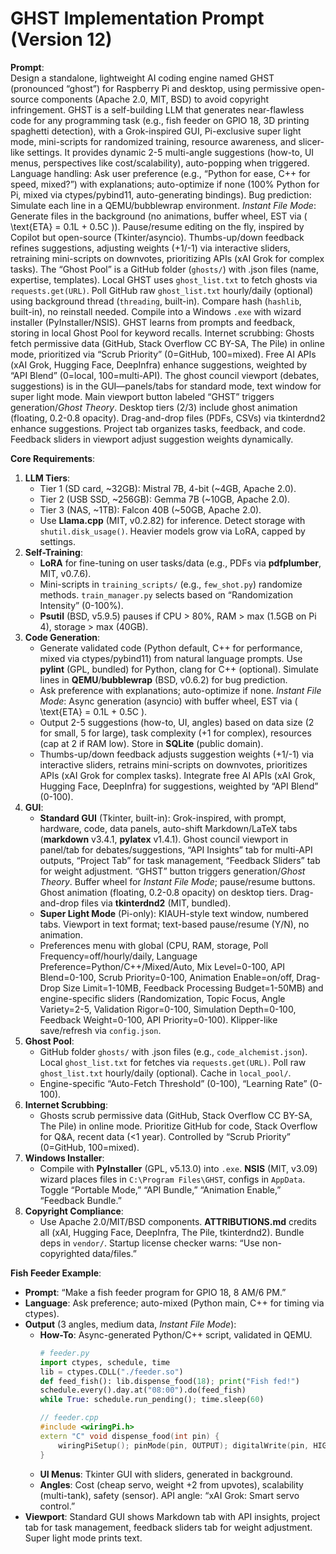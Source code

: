 # GHST Implementation Prompt (Version 12)

**Prompt**:  
Design a standalone, lightweight AI coding engine named GHST (pronounced “ghost”) for Raspberry Pi and desktop, using permissive open-source components (Apache 2.0, MIT, BSD) to avoid copyright infringement. GHST is a self-building LLM that generates near-flawless code for any programming task (e.g., fish feeder on GPIO 18, 3D printing spaghetti detection), with a Grok-inspired GUI, Pi-exclusive super light mode, mini-scripts for randomized training, resource awareness, and slicer-like settings. It provides dynamic 2-5 multi-angle suggestions (how-to, UI menus, perspectives like cost/scalability), auto-popping when triggered. Language handling: Ask user preference (e.g., “Python for ease, C++ for speed, mixed?”) with explanations; auto-optimize if none (100% Python for Pi, mixed via ctypes/pybind11, auto-generating bindings). Bug prediction: Simulate each line in a QEMU/bubblewrap environment. *Instant File Mode*: Generate files in the background (no animations, buffer wheel, EST via \( \text{ETA} = 0.1L + 0.5C \)). Pause/resume editing on the fly, inspired by Copilot but open-source (Tkinter/asyncio). Thumbs-up/down feedback refines suggestions, adjusting weights (+1/-1) via interactive sliders, retraining mini-scripts on downvotes, prioritizing APIs (xAI Grok for complex tasks). The “Ghost Pool” is a GitHub folder (`ghosts/`) with .json files (name, expertise, templates). Local GHST uses `ghost_list.txt` to fetch ghosts via `requests.get(URL)`. Poll GitHub raw `ghost_list.txt` hourly/daily (optional) using background thread (`threading`, built-in). Compare hash (`hashlib`, built-in), no reinstall needed. Compile into a Windows `.exe` with wizard installer (PyInstaller/NSIS). GHST learns from prompts and feedback, storing in local Ghost Pool for keyword recalls. Internet scrubbing: Ghosts fetch permissive data (GitHub, Stack Overflow CC BY-SA, The Pile) in online mode, prioritized via “Scrub Priority” (0=GitHub, 100=mixed). Free AI APIs (xAI Grok, Hugging Face, DeepInfra) enhance suggestions, weighted by “API Blend” (0=local, 100=multi-API). The ghost council viewport (debates, suggestions) is in the GUI—panels/tabs for standard mode, text window for super light mode. Main viewport button labeled “GHST” triggers generation/*Ghost Theory*. Desktop tiers (2/3) include ghost animation (floating, 0.2-0.8 opacity). Drag-and-drop files (PDFs, CSVs) via tkinterdnd2 enhance suggestions. Project tab organizes tasks, feedback, and code. Feedback sliders in viewport adjust suggestion weights dynamically.

**Core Requirements**:
1. **LLM Tiers**:
   - Tier 1 (SD card, ~32GB): Mistral 7B, 4-bit (~4GB, Apache 2.0).
   - Tier 2 (USB SSD, ~256GB): Gemma 7B (~10GB, Apache 2.0).
   - Tier 3 (NAS, ~1TB): Falcon 40B (~50GB, Apache 2.0).
   - Use **Llama.cpp** (MIT, v0.2.82) for inference. Detect storage with `shutil.disk_usage()`. Heavier models grow via LoRA, capped by settings.
2. **Self-Training**:
   - **LoRA** for fine-tuning on user tasks/data (e.g., PDFs via **pdfplumber**, MIT, v0.7.6).
   - Mini-scripts in `training_scripts/` (e.g., `few_shot.py`) randomize methods. `train_manager.py` selects based on “Randomization Intensity” (0-100%).
   - **Psutil** (BSD, v5.9.5) pauses if CPU > 80%, RAM > max (1.5GB on Pi 4), storage > max (40GB).
3. **Code Generation**:
   - Generate validated code (Python default, C++ for performance, mixed via ctypes/pybind11) from natural language prompts. Use **pylint** (GPL, bundled) for Python, clang for C++ (optional). Simulate lines in **QEMU**/**bubblewrap** (BSD, v0.6.2) for bug prediction.
   - Ask preference with explanations; auto-optimize if none. *Instant File Mode*: Async generation (asyncio) with buffer wheel, EST via \( \text{ETA} = 0.1L + 0.5C \).
   - Output 2-5 suggestions (how-to, UI, angles) based on data size (2 for small, 5 for large), task complexity (+1 for complex), resources (cap at 2 if RAM low). Store in **SQLite** (public domain).
   - Thumbs-up/down feedback adjusts suggestion weights (+1/-1) via interactive sliders, retrains mini-scripts on downvotes, prioritizes APIs (xAI Grok for complex tasks). Integrate free AI APIs (xAI Grok, Hugging Face, DeepInfra) for suggestions, weighted by “API Blend” (0-100).
4. **GUI**:
   - **Standard GUI** (Tkinter, built-in): Grok-inspired, with prompt, hardware, code, data panels, auto-shift Markdown/LaTeX tabs (**markdown** v3.4.1, **pylatex** v1.4.1). Ghost council viewport in panel/tab for debates/suggestions, “API Insights” tab for multi-API outputs, “Project Tab” for task management, “Feedback Sliders” tab for weight adjustment. “GHST” button triggers generation/*Ghost Theory*. Buffer wheel for *Instant File Mode*; pause/resume buttons. Ghost animation (floating, 0.2-0.8 opacity) on desktop tiers. Drag-and-drop files via **tkinterdnd2** (MIT, bundled).
   - **Super Light Mode** (Pi-only): KIAUH-style text window, numbered tabs. Viewport in text format; text-based pause/resume (Y/N), no animation.
   - Preferences menu with global (CPU, RAM, storage, Poll Frequency=off/hourly/daily, Language Preference=Python/C++/Mixed/Auto, Mix Level=0-100, API Blend=0-100, Scrub Priority=0-100, Animation Enable=on/off, Drag-Drop Size Limit=1-10MB, Feedback Processing Budget=1-50MB) and engine-specific sliders (Randomization, Topic Focus, Angle Variety=2-5, Validation Rigor=0-100, Simulation Depth=0-100, Feedback Weight=0-100, API Priority=0-100). Klipper-like save/refresh via `config.json`.
5. **Ghost Pool**:
   - GitHub folder `ghosts/` with .json files (e.g., `code_alchemist.json`). Local `ghost_list.txt` for fetches via `requests.get(URL)`. Poll raw `ghost_list.txt` hourly/daily (optional). Cache in `local_pool/`.
   - Engine-specific “Auto-Fetch Threshold” (0-100), “Learning Rate” (0-100).
6. **Internet Scrubbing**:
   - Ghosts scrub permissive data (GitHub, Stack Overflow CC BY-SA, The Pile) in online mode. Prioritize GitHub for code, Stack Overflow for Q&A, recent data (<1 year). Controlled by “Scrub Priority” (0=GitHub, 100=mixed).
7. **Windows Installer**:
   - Compile with **PyInstaller** (GPL, v5.13.0) into `.exe`. **NSIS** (MIT, v3.09) wizard places files in `C:\Program Files\GHST`, configs in `AppData`. Toggle “Portable Mode,” “API Bundle,” “Animation Enable,” “Feedback Bundle.”
8. **Copyright Compliance**:
   - Use Apache 2.0/MIT/BSD components. **ATTRIBUTIONS.md** credits all (xAI, Hugging Face, DeepInfra, The Pile, tkinterdnd2). Bundle deps in `vendor/`. Startup license checker warns: “Use non-copyrighted data/files.”

**Fish Feeder Example**:
- **Prompt**: “Make a fish feeder program for GPIO 18, 8 AM/6 PM.”
- **Language**: Ask preference; auto-mixed (Python main, C++ for timing via ctypes).
- **Output** (3 angles, medium data, *Instant File Mode*):
  - **How-To**: Async-generated Python/C++ script, validated in QEMU.
    ```python
    # feeder.py
    import ctypes, schedule, time
    lib = ctypes.CDLL("./feeder.so")
    def feed_fish(): lib.dispense_food(18); print("Fish fed!")
    schedule.every().day.at("08:00").do(feed_fish)
    while True: schedule.run_pending(); time.sleep(60)
    ```
    ```cpp
    // feeder.cpp
    #include <wiringPi.h>
    extern "C" void dispense_food(int pin) {
        wiringPiSetup(); pinMode(pin, OUTPUT); digitalWrite(pin, HIGH); delay(1000); digitalWrite(pin, LOW);
    }
    ```
  - **UI Menus**: Tkinter GUI with sliders, generated in background.
  - **Angles**: Cost (cheap servo, weight +2 from upvotes), scalability (multi-tank), safety (sensor). API angle: “xAI Grok: Smart servo control.”
- **Viewport**: Standard GUI shows Markdown tab with API insights, project tab for task management, feedback sliders tab for weight adjustment. Super light mode prints text.